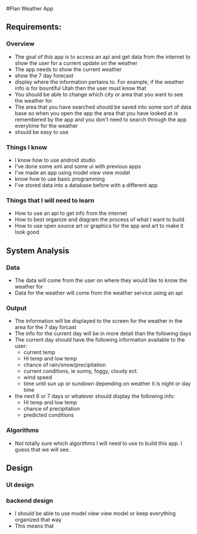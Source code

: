 #Plan Weather App

## Requirements:

### Overview
* The goal of this app is to access an api and get data from the internet to show the 
user for a current update on the weather
* The app needs to show the current weather
* show the 7 day forecast
* display where the information pertains to. For example, if the weather info is for bountiful 
Utah then the user must know that
* You should be able to change which city or area that you want to see the weather for
* The area that you have searched should be saved into some sort of data base so when you
open the app the area that you have looked at is remembered by the app and you don't need to 
search through the app everytime for the weather
* should be easy to use

### Things I know
* I know how to use android studio
* I've done some xml and some ui with previous apps
* I've made an app using model view view model
* know how to use basic programming
* I've stored data into a database before with a different app

### Things that I will need to learn
* How to use an api to get info from the internet
* How to best organize and diagram the process of what I want to build
* How to use open source art or graphics for the app and art to make it look good

## System Analysis

### Data
* The data will come from the user on where they would like to know the weather for
* Data for the weather will come from the weather service using an api

### Output
* The information will be displayed to the screen for the weather in the area for the 7 day forcast
* The info for the current day will be in more detail than the following days
* The current day should have the following information available to the user:
  * current temp
  * Hi temp and low temp
  * chance of rain/snow/precipitation
  * current conditions, ie sunny, foggy, cloudy ect.
  * wind speed
  * time until sun up or sundown depending on weather it is night or day time
* the next 6 or 7 days or whatever should display the following info:
  * Hi temp and low temp
  * chance of precipitation
  * predicted conditions

### Algorithms
* Not totally sure which algorithms I will need to use to build this app. I guess that we will see.

## Design

### UI design

### backend design

* I should be able to use model view view model or keep everything organized that way
* This means that
